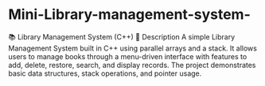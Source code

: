 # Mini-Library-management-system-
📚 Library Management System (C++) 🔹 Description  A simple Library Management System built in C++ using parallel arrays and a stack. It allows users to manage books through a menu-driven interface with features to add, delete, restore, search, and display records. The project demonstrates basic data structures, stack operations, and pointer usage.
